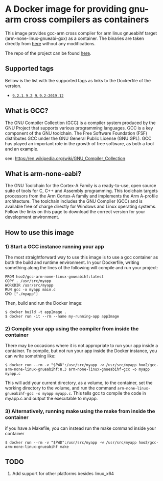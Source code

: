 # A Docker image for providing gnu-arm cross compilers as containers

This image provides gcc-arm cross compiler for arm linux gnueabihf target (arm-none-linux-gnueabi-gxx) as a container. The binaries are taken directly from [here](https://developer.arm.com/tools-and-software/open-source-software/developer-tools/gnu-toolchain/gnu-a/downloads) without any modifications.

The repo of the project can be found [here](https://github.com/hoo2/gcc-arm-none-linux-gnueabihf-docker).

## Supported tags

Bellow is the list with the supported tags as links to the Dockerfile of the version.

  * [`9.2.1`, `9.2`, `9`, `9.2-2019.12`](https://github.com/hoo2/gcc-arm-none-linux-gnueabihf-docker/blob/master/Dockerfile)


## What is GCC?

The GNU Compiler Collection (GCC) is a compiler system produced by the GNU Project that supports various programming languages. GCC is a key component of the GNU toolchain. The Free Software Foundation (FSF) distributes GCC under the GNU General Public License (GNU GPL). GCC has played an important role in the growth of free software, as both a tool and an example.

see: https://en.wikipedia.org/wiki/GNU_Compiler_Collection

## What is arm-none-eabi?

The GNU Toolchain for the Cortex-A Family is a ready-to-use, open source suite of tools for C, C++ and Assembly programming. This toolchain targets processors from the Arm Cortex-A family and implements the Arm A-profile architecture. The toolchain includes the GNU Compiler (GCC) and is available free of charge directly for Windows and Linux operating systems. Follow the links on this page to download the correct version for your development environment.


## How to use this image

### 1) Start a GCC instance running your app

The most straightforward way to use this image is to use a gcc container as both the build and runtime environment. In your Dockerfile, writing something along the lines of the following will compile and run your project:

    FROM hoo2/gcc-arm-none-linux-gnueabihf:latest
    COPY . /usr/src/myapp
    WORKDIR /usr/src/myapp
    RUN gcc -o myapp main.c
    CMD ["./myapp"]

Then, build and run the Docker image:

    $ docker build -t appImage .
    $ docker run -it --rm --name my-running-app appImage

### 2) Compile your app using the compiler from inside the container

There may be occasions where it is not appropriate to run your app inside a container. To compile, but not run your app inside the Docker instance, you can write something like:

    $ docker run --rm -v "$PWD":/usr/src/myapp -w /usr/src/myapp hoo2/gcc-arm-none-linux-gnueabihf:8.3 arm-none-linux-gnueabihf-gcc -o myapp myapp.c

This will add your current directory, as a volume, to the container, set the working directory to the volume, and run the command `arm-none-linux-gnueabihf-gcc -o myapp myapp.c`. This tells gcc to compile the code in myapp.c and output the executable to myapp.

### 3) Alternatively, running make using the make from inside the container

if you have a Makefile, you can instead run the make command inside your container

    $ docker run --rm -v "$PWD":/usr/src/myapp -w /usr/src/myapp hoo2/gcc-arm-none-linux-gnueabihf make

## TODO

  1. Add support for other platforms besides linux_x64